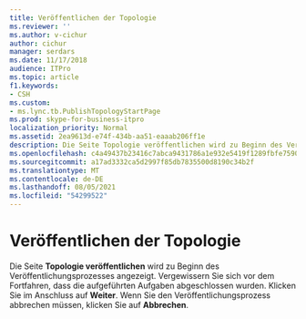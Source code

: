 ```yaml
---
title: Veröffentlichen der Topologie
ms.reviewer: ''
ms.author: v-cichur
author: cichur
manager: serdars
ms.date: 11/17/2018
audience: ITPro
ms.topic: article
f1.keywords:
- CSH
ms.custom:
- ms.lync.tb.PublishTopologyStartPage
ms.prod: skype-for-business-itpro
localization_priority: Normal
ms.assetid: 2ea9613d-e74f-434b-aa51-eaaab206ff1e
description: Die Seite Topologie veröffentlichen wird zu Beginn des Veröffentlichungsprozesses angezeigt. Vergewissern Sie sich vor dem Fortfahren, dass die aufgeführten Aufgaben abgeschlossen wurden. Klicken Sie im Anschluss auf Weiter. Wenn Sie den Veröffentlichungsprozess abbrechen müssen, klicken Sie auf Abbrechen.
ms.openlocfilehash: c4a49437b23416c7abca9431786a1e932e5419f1289fbfe759051f2dce700c16
ms.sourcegitcommit: a17ad3332ca5d2997f85db7835500d8190c34b2f
ms.translationtype: MT
ms.contentlocale: de-DE
ms.lasthandoff: 08/05/2021
ms.locfileid: "54299522"
---
```

# <a name="publish-topology"></a>Veröffentlichen der Topologie
 
Die Seite **Topologie veröffentlichen** wird zu Beginn des Veröffentlichungsprozesses angezeigt. Vergewissern Sie sich vor dem Fortfahren, dass die aufgeführten Aufgaben abgeschlossen wurden. Klicken Sie im Anschluss auf **Weiter**. Wenn Sie den Veröffentlichungsprozess abbrechen müssen, klicken Sie auf **Abbrechen**.
  

